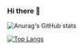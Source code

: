 ### Hi there 👋

![Anurag's GitHub stats](https://github-readme-stats.vercel.app/api?username=ericsalvi&theme=nord&show_icons=true)

[![Top Langs](https://github-readme-stats.vercel.app/api/top-langs/?username=ericsalvi&hide=html&title_color=80A0C0&text_color=2E3440&icon_color=2bbc8a&bg_color=2E3440&langs_count=2)](https://github.com/anuraghazra/github-readme-stats)


<!--
**ericsalvi/ericsalvi** is a ✨ _special_ ✨ repository because its `README.md` (this file) appears on your GitHub profile.

Here are some ideas to get you started:

- 🔭 I’m currently working on ...
- 🌱 I’m currently learning ...
- 👯 I’m looking to collaborate on ...
- 🤔 I’m looking for help with ...
- 💬 Ask me about ...
- 📫 How to reach me: ...
- 😄 Pronouns: ...
- ⚡ Fun fact: ...
-->
